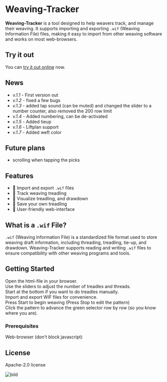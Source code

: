 # Weaving-Tracker
**Weaving-Tracker** is a tool designed to help weavers track, and manage their weaving. It supports importing and exporting `.wif` (Weaving Information File) files, making it easy to import from other weaving software and works on most web-browsers.

## Try it out

You can [try it out online](https://weaving-tracker.blogspot.com/) now.

## News

+ *v.1.1* - First version out
+ *v.1.2* - fixed a few bugs
+ *v.1.3* - added tap sound (can be muted) and changed the slider to a number counter, also removed the 200 row limit
+ *v.1.4* - Added numbering, can be de-activated
+ *v.1.5* - Added tieup
+ *v.1.6* - Liftplan support
+ *v.1.7* - Added weft color

## Future plans

+ scrolling when tapping the picks

## Features

- 🧵 Import and export `.wif` files
- 📌 Track weaving treadling
- 📐 Visualize treadling, and drawdown
- 💾 Save your own treadling
- 🧭 User-friendly web-interface 

## What is a `.wif` File?

`.wif` (Weaving Information File) is a standardized file format used to store weaving draft information, including threading, treadling, tie-up, and drawdown. Weaving-Tracker supports reading and writing `.wif` files to ensure compatibility with other weaving programs and tools.

## Getting Started

Open the html-file in your browser.<br>
Use the sliders to adjust the number of treadles and threads.<br>
Start at the bottom if you want to do treadles manually.<br>
Import and export WIF files for convenience.<br>
Press Start to begin weaving (Press Stop to edit the pattern)<br>
Click the pattern to advance the green selector row by row (so you know where you are).

### Prerequisites

Web-browser (don't block javascript)

## License

Apache-2.0 license

![bild](https://github.com/user-attachments/assets/c552b32b-a77d-4de7-a8b0-9046d7d531a6)


